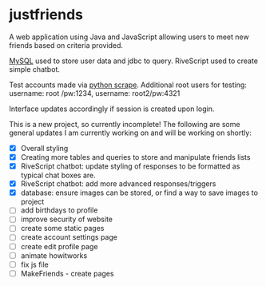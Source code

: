 # justfriends

A web application using Java and JavaScript allowing users to meet new friends based on criteria provided.

[MySQL](https://github.com/marthaczerwik/justfriendsSQL) used to store user data and jdbc to query. RiveScript used to create simple chatbot.

Test accounts made via [python scrape](https://github.com/marthaczerwik/jsfrScrape). Additional root users for testing: username: root /pw:1234, username: root2/pw:4321

Interface updates accordingly if session is created upon login.

This is a new project, so currently incomplete! The following are some general updates I am currently working on and will be working on shortly:

- [x] Overall styling
- [x] Creating more tables and queries to store and manipulate friends lists
- [x] RiveScript chatbot: update styling of responses to be formatted as typical chat boxes are.
- [x] RiveScript chatbot: add more advanced responses/triggers
- [x] database: ensure images can be stored, or find a way to save images to project
- [ ] add birthdays to profile
- [ ] improve security of website
- [ ] create some static pages 
- [ ] create account settings page
- [ ] create edit profile page
- [ ] animate howitworks
- [ ] fix js file
- [ ] MakeFriends - create pages 
